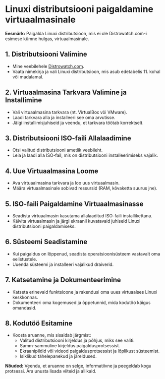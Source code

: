 # Linuxi distributsiooni paigaldamine virtuaalmasinale
**Eesmärk:** Paigalda Linuxi distributsioon, mis ei ole Distrowatch.com-i esimese kümne hulgas, virtuaalmasinale.

## 1. Distributsiooni Valimine
- Mine veebilehele [Distrowatch.com](https://distrowatch.com).
- Vaata nimekirja ja vali Linuxi distributsioon, mis asub edetabelis 11. kohal või madalamal.

## 2. Virtuaalmasina Tarkvara Valimine ja Installimine
- Vali virtuaalmasina tarkvara (nt. VirtualBox või VMware).
- Laadi tarkvara alla ja installeeri see oma arvutisse.
- Jälgi installimisjuhiseid ja veendu, et tarkvara töötab korrektselt.

## 3. Distributsiooni ISO-faili Allalaadimine
- Otsi valitud distributsiooni ametlik veebileht.
- Leia ja laadi alla ISO-fail, mis on distributsiooni installeerimiseks vajalik.

## 4. Uue Virtuaalmasina Loome
- Ava virtuaalmasina tarkvara ja loo uus virtuaalmasin.
- Määra virtuaalmasinale sobivad ressursid (RAM, kõvaketta suurus jne).

## 5. ISO-faili Paigaldamine Virtuaalmasinasse
- Seadista virtuaalmasin kasutama allalaaditud ISO-faili installikettana.
- Käivita virtuaalmasin ja järgi ekraanil kuvatavaid juhiseid Linuxi distributsiooni paigaldamiseks.

## 6. Süsteemi Seadistamine
- Kui paigaldus on lõppenud, seadista operatsioonisüsteem vastavalt oma eelistustele.
- Uuenda süsteemi ja installeeri vajalikud draiverid.

## 7. Katsetamine ja Dokumenteerimine
- Katseta erinevaid funktsioone ja rakendusi oma uues virtuaalses Linuxi keskkonnas.
- Dokumenteeri oma kogemused ja õppetunnid, mida kodutöö käigus omandasid.

## 8. Kodutöö Esitamine
- Koosta aruanne, mis sisaldab järgmist:
  - Valitud distributsiooni kirjeldus ja põhjus, miks see valiti.
  - Samm-sammuline kirjeldus paigaldusprotsessist.
  - Ekraanipildid või videod paigaldusprotsessist ja lõplikust süsteemist.
  - Isiklikud tähelepanekud ja järeldused.

**Nõuded:** Veendu, et aruanne on selge, informatiivne ja peegeldab kogu protsessi. Ära unusta lisada viiteid ja allikaid.
